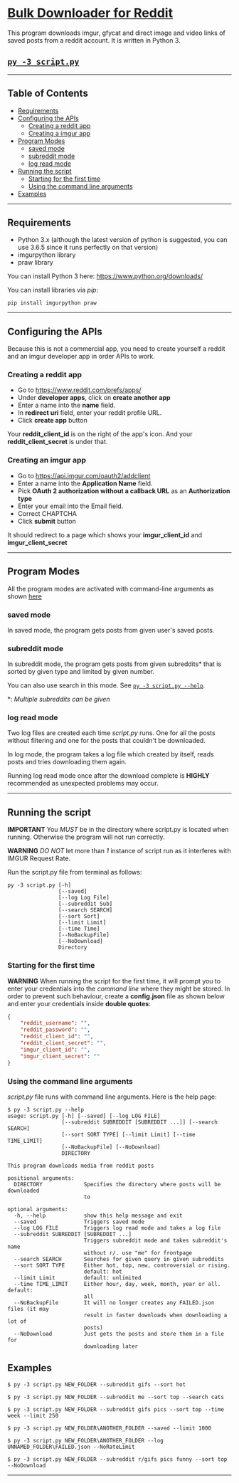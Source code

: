 # [Bulk Downloader for Reddit](https://aliparlakci.github.io/bulk-downloader-for-reddit)  
This program downloads imgur, gfycat and direct image and video links of saved posts from a reddit account. It is written in Python 3.

## [`py -3 script.py`](#running-the-script)

---

## Table of Contents

- [Requirements](#requirements)
- [Configuring the APIs](#configuring-the-apis)
  - [Creating a reddit app](#creating-a-reddit-app)
  - [Creating a imgur app](#creating-a-imgur-app)
- [Program Modes](#program-modes)
  - [saved mode](#saved-mode)
  - [subreddit mode](#subreddit-mode)
  - [log read mode](#log-read-mode)
- [Running the script](#running-the-script)
  - [Starting for the first time](#starting-for-the-first-time)
  - [Using the command line arguments](#using-the-command-line-arguments)
- [Examples](#examples)
---

## Requirements
- Python 3.x (although the latest version of python is suggested, you can use 3.6.5 since it runs perfectly on that version)
- imgurpython library  
- praw library

You can install Python 3 here: https://www.python.org/downloads/

You can install libraries via *pip*:
```
pip install imgurpython praw
```

---

## Configuring the APIs
Because this is not a commercial app, you need to create yourself a reddit and an imgur developer app in order APIs to work.

### Creating a reddit app
* Go to https://www.reddit.com/prefs/apps/
* Under **developer apps**, click on **create another app**
* Enter a name into the **name** field.
* In **redirect uri** field, enter your reddit profile URL.
* Click **create app** button  
  
Your **reddit_client_id** is on the right of the app's icon. And your **reddit_client_secret** is under that.

### Creating an imgur app
* Go to https://api.imgur.com/oauth2/addclient
* Enter a name into the **Application Name** field.
* Pick **OAuth 2 authorization without a callback URL** as an **Authorization type**
* Enter your email into the Email field.
* Correct CHAPTCHA
* Click **submit** button  
  
It should redirect to a page which shows your **imgur_client_id** and **imgur_client_secret**

---

## Program Modes
All the program modes are activated with command-line arguments as shown [here](#using-the-command-line-arguments)  
### saved mode
In saved mode, the program gets posts from given user's saved posts.
### subreddit mode
In subreddit mode, the program gets posts from given subreddits* that is sorted by given type and limited by given number.  
  
You can also use search in this mode. See [`py -3 script.py --help`](#using-the-command-line-arguments).
  
*: *Multiple subreddits can be given*
### log read mode
Two log files are created each time *script.py* runs. One for all the posts without filtering and one for the posts that couldn't be downloaded.  
  
In log mode, the program takes a log file which created by itself, reads posts and tries downloading them again.

Running log read mode once after the download complete is **HIGHLY** recommended as unexpected problems may occur.

---

## Running the script
**IMPORTANT** You *MUST* be in the directory where script.py is located when running. Otherwise the program will not run correctly.  
  
**WARNING** *DO NOT* let more than *1* instance of script run as it interferes with IMGUR Request Rate.  
  
Run the script.py file from terminal as follows:  
```console
py -3 script.py [-h]  
                [--saved]  
                [--log Log File]  
                [--subreddit Sub]  
                [--search SEARCH]  
                [--sort Sort]  
                [--limit Limit]  
                [--time Time]  
                [--NoBackupFile]
                [--NoDownload]  
                Directory
```

### Starting for the first time
**WARNING** When running the script for the first time, it will prompt you to enter your credentials into the *command line* where they might be stored. In order to prevent such behaviour, create a **config.json** file as shown below and enter your credentials inside **double quotes**:  
```json
{
    "reddit_username": "",
    "reddit_password": "",
    "reddit_client_id": "",
    "reddit_client_secret": "",
    "imgur_client_id": "",
    "imgur_client_secret": ""
}
```
### Using the command line arguments
*script.py* file runs with command line arguments. Here is the help page:
```console
$ py -3 script.py --help
usage: script.py [-h] [--saved] [--log LOG FILE]
                 [--subreddit SUBREDDIT [SUBREDDIT ...]] [--search SEARCH]
                 [--sort SORT TYPE] [--limit Limit] [--time TIME_LIMIT]
                 [--NoBackupFile] [--NoDownload]
                 DIRECTORY

This program downloads media from reddit posts

positional arguments:
  DIRECTORY             Specifies the directory where posts will be downloaded
                        to

optional arguments:
  -h, --help            show this help message and exit
  --saved               Triggers saved mode
  --log LOG FILE        Triggers log read mode and takes a log file
  --subreddit SUBREDDIT [SUBREDDIT ...]
                        Triggers subreddit mode and takes subreddit's name
                        without r/. use "me" for frontpage
  --search SEARCH       Searches for given query in given subreddits
  --sort SORT TYPE      Either hot, top, new, controversial or rising.
                        default: hot
  --limit Limit         default: unlimited
  --time TIME_LIMIT     Either hour, day, week, month, year or all. default:
                        all
  --NoBackupFile        It will no longer creates any FAILED.json files (it may
                        result in faster downloads when downloading a lot of
                        posts)
  --NoDownload          Just gets the posts and store them in a file for
                        downloading later
```

## Examples
```console
$ py -3 script.py NEW_FOLDER --subreddit gifs --sort hot
```

```console
$ py -3 script.py NEW_FOLDER --subreddit me --sort top --search cats
```

```console
$ py -3 script.py NEW_FOLDER --subreddit gifs pics --sort top --time week --limit 250
```

```console
$ py -3 script.py NEW_FOLDER\ANOTHER_FOLDER --saved --limit 1000
```

```console
$ py -3 script.py NEW_FOLDER\ANOTHER_FOLDER --log UNNAMED_FOLDER\FAILED.json --NoRateLimit
```

```console
$ py -3 script.py NEW_FOLDER --subreddit r/gifs pics funny --sort top --NoDownload
```

---